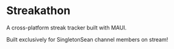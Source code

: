 # Streakathon

A cross-platform streak tracker built with MAUI.

Built exclusively for SingletonSean channel members on stream!
